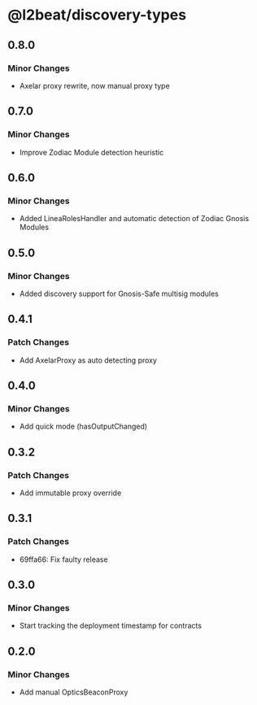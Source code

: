 # @l2beat/discovery-types

## 0.8.0

### Minor Changes

- Axelar proxy rewrite, now manual proxy type

## 0.7.0

### Minor Changes

- Improve Zodiac Module detection heuristic

## 0.6.0

### Minor Changes

- Added LineaRolesHandler and automatic detection of Zodiac Gnosis Modules

## 0.5.0

### Minor Changes

- Added discovery support for Gnosis-Safe multisig modules

## 0.4.1

### Patch Changes

- Add AxelarProxy as auto detecting proxy

## 0.4.0

### Minor Changes

- Add quick mode (hasOutputChanged)

## 0.3.2

### Patch Changes

- Add immutable proxy override

## 0.3.1

### Patch Changes

- 69ffa66: Fix faulty release

## 0.3.0

### Minor Changes

- Start tracking the deployment timestamp for contracts

## 0.2.0

### Minor Changes

- Add manual OpticsBeaconProxy
